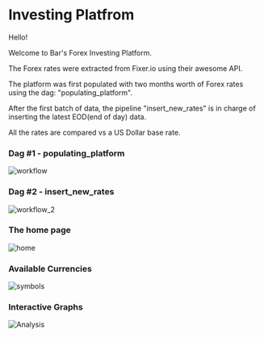 # Investing Platfrom

Hello!

Welcome to Bar's Forex Investing Platform.

The Forex rates were extracted from Fixer.io using their awesome API.

The platform was first populated with two months worth of Forex rates using the dag: "populating_platform". 

After the first batch of data, the pipeline "insert_new_rates" is in charge of inserting the latest EOD(end of day) data.

All the rates are compared vs a US Dollar base rate. 

### Dag #1 - populating_platform
![workflow](https://user-images.githubusercontent.com/65648983/209153010-170cfa40-1cc0-4908-9bd6-1f87e6e01eb1.png)

### Dag #2 - insert_new_rates
![workflow_2](https://user-images.githubusercontent.com/65648983/210083958-01878e18-4d56-47ee-8ddf-4a0a140c569c.png)


### The home page
![home](https://user-images.githubusercontent.com/65648983/209152417-dd3d6ad9-1cd4-4425-b26c-6f560913950b.png)


### Available Currencies
![symbols](https://user-images.githubusercontent.com/65648983/209988258-fbde2d07-9627-46b0-96ee-39c5dad45b91.png)


### Interactive Graphs
![Analysis](https://user-images.githubusercontent.com/65648983/209988511-d285aa2b-3fc1-42a0-9c10-ff7ae38da4f1.png)
